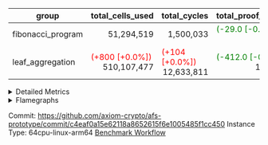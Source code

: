| group | total_cells_used | total_cycles | total_proof_time_ms |
| --- | --- | --- | --- |
| fibonacci_program | <div style='text-align: right'>51,294,519</div>  | <div style='text-align: right'>1,500,033</div>  | <span style="color: green">(-29.0 [-0.3%])</span> <div style='text-align: right'>8,370.0</div>  |
| leaf_aggregation | <span style="color: red">(+800 [+0.0%])</span> <div style='text-align: right'>510,107,477</div>  | <span style="color: red">(+104 [+0.0%])</span> <div style='text-align: right'>12,633,811</div>  | <span style="color: green">(-412.0 [-0.2%])</span> <div style='text-align: right'>170,723.0</div>  |


<details>
<summary>Detailed Metrics</summary>

| group | collect_metrics | execute_time_ms | total_cells_used | total_cycles |
| --- | --- | --- | --- | --- |
| fibonacci_program | true | <span style="color: red">(+272.0 [+0.8%])</span> <div style='text-align: right'>36,348.0</div>  | <div style='text-align: right'>51,294,519</div>  | <div style='text-align: right'>1,500,033</div>  |

| group | chip_name | collect_metrics | rows_used |
| --- | --- | --- | --- |
| fibonacci_program | ArithmeticLogicUnitRv32 | true | <div style='text-align: right'>900,015</div>  |
| fibonacci_program | AuipcRv32 | true | <div style='text-align: right'>4</div>  |
| fibonacci_program | BitwiseOperationLookup | true | <div style='text-align: right'>65,536</div>  |
| fibonacci_program | BranchEqualRv32 | true | <div style='text-align: right'>200,001</div>  |
| fibonacci_program | JalLuiRv32 | true | <div style='text-align: right'>100,002</div>  |
| fibonacci_program | JalrRv32 | true | <div style='text-align: right'>3</div>  |
| fibonacci_program | LessThanRv32 | true | <div style='text-align: right'>300,000</div>  |
| fibonacci_program | LoadStoreRv32 | true | <div style='text-align: right'>8</div>  |
| fibonacci_program | Memory AccessAdapter<8> | true | <div style='text-align: right'>11</div>  |
| fibonacci_program | Memory Boundary | true | <div style='text-align: right'>22</div>  |
| fibonacci_program | Memory Merkle | true | <div style='text-align: right'>196</div>  |
| fibonacci_program | ProgramChip | true | <div style='text-align: right'>90</div>  |
| fibonacci_program | RangeTupleChecker | true | <div style='text-align: right'>524,288</div>  |

| group | collect_metrics | dsl_ir | opcode | frequency |
| --- | --- | --- | --- | --- |
| fibonacci_program | true |  | ADD | <div style='text-align: right'>900,014</div>  |
| fibonacci_program | true |  | AUIPC | <div style='text-align: right'>4</div>  |
| fibonacci_program | true |  | BEQ | <div style='text-align: right'>100,001</div>  |
| fibonacci_program | true |  | BNE | <div style='text-align: right'>100,000</div>  |
| fibonacci_program | true |  | JAL | <div style='text-align: right'>100,001</div>  |
| fibonacci_program | true |  | JALR | <div style='text-align: right'>3</div>  |
| fibonacci_program | true |  | LOADW | <div style='text-align: right'>3</div>  |
| fibonacci_program | true |  | LUI | <div style='text-align: right'>1</div>  |
| fibonacci_program | true |  | OR | <div style='text-align: right'>1</div>  |
| fibonacci_program | true |  | SLTU | <div style='text-align: right'>300,000</div>  |
| fibonacci_program | true |  | STOREW | <div style='text-align: right'>5</div>  |

| group | air_name | collect_metrics | dsl_ir | opcode | cells_used |
| --- | --- | --- | --- | --- | --- |
| fibonacci_program | <Rv32BaseAluAdapterAir,BaseAluCoreAir<4, 8>> | true |  | ADD | <div style='text-align: right'>32,400,504</div>  |
| fibonacci_program | AccessAdapter<8> | true |  | ADD | <div style='text-align: right'>51</div>  |
| fibonacci_program | Boundary | true |  | ADD | <div style='text-align: right'>120</div>  |
| fibonacci_program | Merkle | true |  | ADD | <div style='text-align: right'>64</div>  |
| fibonacci_program | <Rv32RdWriteAdapterAir,Rv32AuipcCoreAir> | true |  | AUIPC | <div style='text-align: right'>84</div>  |
| fibonacci_program | AccessAdapter<8> | true |  | AUIPC | <div style='text-align: right'>34</div>  |
| fibonacci_program | Boundary | true |  | AUIPC | <div style='text-align: right'>80</div>  |
| fibonacci_program | Merkle | true |  | AUIPC | <div style='text-align: right'>3,456</div>  |
| fibonacci_program | <Rv32BranchAdapterAir,BranchEqualCoreAir<4>> | true |  | BEQ | <div style='text-align: right'>2,600,026</div>  |
| fibonacci_program | <Rv32BranchAdapterAir,BranchEqualCoreAir<4>> | true |  | BNE | <div style='text-align: right'>2,600,000</div>  |
| fibonacci_program | <Rv32CondRdWriteAdapterAir,Rv32JalLuiCoreAir> | true |  | JAL | <div style='text-align: right'>1,800,018</div>  |
| fibonacci_program | <Rv32JalrAdapterAir,Rv32JalrCoreAir> | true |  | JALR | <div style='text-align: right'>84</div>  |
| fibonacci_program | <Rv32LoadStoreAdapterAir,LoadStoreCoreAir<4>> | true |  | LOADW | <div style='text-align: right'>120</div>  |
| fibonacci_program | AccessAdapter<8> | true |  | LOADW | <div style='text-align: right'>17</div>  |
| fibonacci_program | Boundary | true |  | LOADW | <div style='text-align: right'>40</div>  |
| fibonacci_program | Merkle | true |  | LOADW | <div style='text-align: right'>1,664</div>  |
| fibonacci_program | <Rv32CondRdWriteAdapterAir,Rv32JalLuiCoreAir> | true |  | LUI | <div style='text-align: right'>18</div>  |
| fibonacci_program | AccessAdapter<8> | true |  | LUI | <div style='text-align: right'>17</div>  |
| fibonacci_program | Boundary | true |  | LUI | <div style='text-align: right'>40</div>  |
| fibonacci_program | Merkle | true |  | LUI | <div style='text-align: right'>128</div>  |
| fibonacci_program | <Rv32BaseAluAdapterAir,BaseAluCoreAir<4, 8>> | true |  | OR | <div style='text-align: right'>36</div>  |
| fibonacci_program | AccessAdapter<8> | true |  | OR | <div style='text-align: right'>17</div>  |
| fibonacci_program | Boundary | true |  | OR | <div style='text-align: right'>40</div>  |
| fibonacci_program | Merkle | true |  | OR | <div style='text-align: right'>64</div>  |
| fibonacci_program | <Rv32BaseAluAdapterAir,LessThanCoreAir<4, 8>> | true |  | SLTU | <div style='text-align: right'>11,100,000</div>  |
| fibonacci_program | AccessAdapter<8> | true |  | SLTU | <div style='text-align: right'>17</div>  |
| fibonacci_program | Boundary | true |  | SLTU | <div style='text-align: right'>40</div>  |
| fibonacci_program | Merkle | true |  | SLTU | <div style='text-align: right'>192</div>  |
| fibonacci_program | <Rv32LoadStoreAdapterAir,LoadStoreCoreAir<4>> | true |  | STOREW | <div style='text-align: right'>200</div>  |
| fibonacci_program | AccessAdapter<8> | true |  | STOREW | <div style='text-align: right'>34</div>  |
| fibonacci_program | Boundary | true |  | STOREW | <div style='text-align: right'>80</div>  |
| fibonacci_program | Merkle | true |  | STOREW | <div style='text-align: right'>640</div>  |

| group | air_name | constraints | interactions | quotient_deg |
| --- | --- | --- | --- | --- |
| fibonacci_program | ProgramAir | <div style='text-align: right'>4</div>  | <div style='text-align: right'>1</div>  | <div style='text-align: right'>1</div>  |
| fibonacci_program | VmConnectorAir | <div style='text-align: right'>9</div>  | <div style='text-align: right'>3</div>  | <div style='text-align: right'>2</div>  |
| fibonacci_program | PersistentBoundaryAir<8> | <div style='text-align: right'>6</div>  | <div style='text-align: right'>3</div>  | <div style='text-align: right'>2</div>  |
| fibonacci_program | MemoryMerkleAir<8> | <div style='text-align: right'>40</div>  | <div style='text-align: right'>4</div>  | <div style='text-align: right'>2</div>  |
| fibonacci_program | AccessAdapterAir<2> | <div style='text-align: right'>14</div>  | <div style='text-align: right'>5</div>  | <div style='text-align: right'>2</div>  |
| fibonacci_program | AccessAdapterAir<4> | <div style='text-align: right'>14</div>  | <div style='text-align: right'>5</div>  | <div style='text-align: right'>2</div>  |
| fibonacci_program | AccessAdapterAir<8> | <div style='text-align: right'>14</div>  | <div style='text-align: right'>5</div>  | <div style='text-align: right'>2</div>  |
| fibonacci_program | AccessAdapterAir<16> | <div style='text-align: right'>14</div>  | <div style='text-align: right'>5</div>  | <div style='text-align: right'>2</div>  |
| fibonacci_program | AccessAdapterAir<32> | <div style='text-align: right'>14</div>  | <div style='text-align: right'>5</div>  | <div style='text-align: right'>2</div>  |
| fibonacci_program | AccessAdapterAir<64> | <div style='text-align: right'>14</div>  | <div style='text-align: right'>5</div>  | <div style='text-align: right'>2</div>  |
| fibonacci_program | PhantomAir | <div style='text-align: right'>5</div>  | <div style='text-align: right'>3</div>  | <div style='text-align: right'>2</div>  |
| fibonacci_program | VmAirWrapper<Rv32BaseAluAdapterAir, BaseAluCoreAir<4, 8> | <div style='text-align: right'>43</div>  | <div style='text-align: right'>19</div>  | <div style='text-align: right'>2</div>  |
| fibonacci_program | VmAirWrapper<Rv32BaseAluAdapterAir, LessThanCoreAir<4, 8> | <div style='text-align: right'>39</div>  | <div style='text-align: right'>17</div>  | <div style='text-align: right'>2</div>  |
| fibonacci_program | VmAirWrapper<Rv32MultAdapterAir, MultiplicationCoreAir<4, 8> | <div style='text-align: right'>26</div>  | <div style='text-align: right'>19</div>  | <div style='text-align: right'>2</div>  |
| fibonacci_program | VmAirWrapper<Rv32MultAdapterAir, MulHCoreAir<4, 8> | <div style='text-align: right'>38</div>  | <div style='text-align: right'>24</div>  | <div style='text-align: right'>2</div>  |
| fibonacci_program | VmAirWrapper<Rv32MultAdapterAir, DivRemCoreAir<4, 8> | <div style='text-align: right'>88</div>  | <div style='text-align: right'>25</div>  | <div style='text-align: right'>2</div>  |
| fibonacci_program | VmAirWrapper<Rv32BaseAluAdapterAir, ShiftCoreAir<4, 8> | <span style="color: green">(-16 [-15.1%])</span> <div style='text-align: right'>90</div>  | <div style='text-align: right'>23</div>  | <div style='text-align: right'>2</div>  |
| fibonacci_program | VmAirWrapper<Rv32LoadStoreAdapterAir, LoadStoreCoreAir<4> | <div style='text-align: right'>38</div>  | <div style='text-align: right'>17</div>  | <div style='text-align: right'>2</div>  |
| fibonacci_program | VmAirWrapper<Rv32LoadStoreAdapterAir, LoadSignExtendCoreAir<4, 8> | <div style='text-align: right'>33</div>  | <div style='text-align: right'>18</div>  | <div style='text-align: right'>2</div>  |
| fibonacci_program | VmAirWrapper<Rv32HintStoreAdapterAir, Rv32HintStoreCoreAir> | <div style='text-align: right'>17</div>  | <div style='text-align: right'>15</div>  | <div style='text-align: right'>2</div>  |
| fibonacci_program | VmAirWrapper<Rv32BranchAdapterAir, BranchEqualCoreAir<4> | <div style='text-align: right'>25</div>  | <div style='text-align: right'>11</div>  | <div style='text-align: right'>2</div>  |
| fibonacci_program | VmAirWrapper<Rv32BranchAdapterAir, BranchLessThanCoreAir<4, 8> | <div style='text-align: right'>41</div>  | <div style='text-align: right'>13</div>  | <div style='text-align: right'>2</div>  |
| fibonacci_program | VmAirWrapper<Rv32CondRdWriteAdapterAir, Rv32JalLuiCoreAir> | <div style='text-align: right'>22</div>  | <div style='text-align: right'>10</div>  | <div style='text-align: right'>2</div>  |
| fibonacci_program | VmAirWrapper<Rv32JalrAdapterAir, Rv32JalrCoreAir> | <div style='text-align: right'>20</div>  | <div style='text-align: right'>16</div>  | <div style='text-align: right'>2</div>  |
| fibonacci_program | VmAirWrapper<Rv32RdWriteAdapterAir, Rv32AuipcCoreAir> | <div style='text-align: right'>15</div>  | <div style='text-align: right'>11</div>  | <div style='text-align: right'>2</div>  |
| fibonacci_program | Poseidon2VmAir<BabyBear> | <div style='text-align: right'>525</div>  | <div style='text-align: right'>32</div>  | <div style='text-align: right'>2</div>  |
| fibonacci_program | BitwiseOperationLookupAir<8> | <div style='text-align: right'>4</div>  | <div style='text-align: right'>2</div>  | <div style='text-align: right'>2</div>  |
| fibonacci_program | RangeTupleCheckerAir<2> | <div style='text-align: right'>4</div>  | <div style='text-align: right'>1</div>  | <div style='text-align: right'>1</div>  |
| fibonacci_program | VariableRangeCheckerAir | <div style='text-align: right'>4</div>  | <div style='text-align: right'>1</div>  | <div style='text-align: right'>1</div>  |

| group | commit_exe_time_ms | execute_and_trace_gen_time_ms | execute_time_ms | keygen_time_ms | num_segments | total_cells_used | total_cycles | total_proof_time_ms |
| --- | --- | --- | --- | --- | --- | --- | --- | --- |
| fibonacci_program | <div style='text-align: right'>0.0</div>  | <span style="color: green">(-18.0 [-0.8%])</span> <div style='text-align: right'>2,152.0</div>  | <span style="color: green">(-23.0 [-1.2%])</span> <div style='text-align: right'>1,887.0</div>  | <span style="color: red">(+4.0 [+3.1%])</span> <div style='text-align: right'>133.0</div>  | <div style='text-align: right'>1</div>  | <div style='text-align: right'>51,294,519</div>  | <div style='text-align: right'>1,500,033</div>  | <span style="color: green">(-29.0 [-0.3%])</span> <div style='text-align: right'>8,370.0</div>  |
| leaf_aggregation |  |  |  |  |  | <span style="color: red">(+800 [+0.0%])</span> <div style='text-align: right'>510,107,477</div>  | <span style="color: red">(+104 [+0.0%])</span> <div style='text-align: right'>12,633,811</div>  | <span style="color: green">(-412.0 [-0.2%])</span> <div style='text-align: right'>170,723.0</div>  |

| group | air_name | segment | cells | constraints | interactions | main_cols | perm_cols | prep_cols | quotient_deg | rows |
| --- | --- | --- | --- | --- | --- | --- | --- | --- | --- | --- |
| fibonacci_program | ProgramAir | 0 | <div style='text-align: right'>2,304</div>  |  |  | <div style='text-align: right'>10</div>  | <div style='text-align: right'>8</div>  |  |  | <div style='text-align: right'>128</div>  |
| fibonacci_program | VmConnectorAir | 0 | <div style='text-align: right'>32</div>  |  |  | <div style='text-align: right'>4</div>  | <div style='text-align: right'>12</div>  | <div style='text-align: right'>1</div>  |  | <div style='text-align: right'>2</div>  |
| fibonacci_program | PersistentBoundaryAir<8> | 0 | <div style='text-align: right'>1,024</div>  |  |  | <div style='text-align: right'>20</div>  | <div style='text-align: right'>12</div>  |  |  | <div style='text-align: right'>32</div>  |
| fibonacci_program | MemoryMerkleAir<8> | 0 | <div style='text-align: right'>13,312</div>  |  |  | <div style='text-align: right'>32</div>  | <div style='text-align: right'>20</div>  |  |  | <div style='text-align: right'>256</div>  |
| fibonacci_program | AccessAdapterAir<8> | 0 | <div style='text-align: right'>1,312</div>  |  |  | <div style='text-align: right'>17</div>  | <div style='text-align: right'>24</div>  |  |  | <div style='text-align: right'>32</div>  |
| fibonacci_program | PhantomAir | 0 | <div style='text-align: right'>18</div>  |  |  | <div style='text-align: right'>6</div>  | <div style='text-align: right'>12</div>  |  |  | <div style='text-align: right'>1</div>  |
| fibonacci_program | VmAirWrapper<Rv32BaseAluAdapterAir, BaseAluCoreAir<4, 8> | 0 | <div style='text-align: right'>121,634,816</div>  |  |  | <div style='text-align: right'>36</div>  | <div style='text-align: right'>80</div>  |  |  | <div style='text-align: right'>1,048,576</div>  |
| fibonacci_program | VmAirWrapper<Rv32BaseAluAdapterAir, LessThanCoreAir<4, 8> | 0 | <div style='text-align: right'>40,370,176</div>  |  |  | <div style='text-align: right'>37</div>  | <div style='text-align: right'>40</div>  |  |  | <div style='text-align: right'>524,288</div>  |
| fibonacci_program | VmAirWrapper<Rv32LoadStoreAdapterAir, LoadStoreCoreAir<4> | 0 | <div style='text-align: right'>896</div>  |  |  | <div style='text-align: right'>40</div>  | <div style='text-align: right'>72</div>  |  |  | <div style='text-align: right'>8</div>  |
| fibonacci_program | VmAirWrapper<Rv32BranchAdapterAir, BranchEqualCoreAir<4> | 0 | <div style='text-align: right'>19,398,656</div>  |  |  | <div style='text-align: right'>26</div>  | <div style='text-align: right'>48</div>  |  |  | <div style='text-align: right'>262,144</div>  |
| fibonacci_program | VmAirWrapper<Rv32CondRdWriteAdapterAir, Rv32JalLuiCoreAir> | 0 | <div style='text-align: right'>8,126,464</div>  |  |  | <div style='text-align: right'>18</div>  | <div style='text-align: right'>44</div>  |  |  | <div style='text-align: right'>131,072</div>  |
| fibonacci_program | VmAirWrapper<Rv32JalrAdapterAir, Rv32JalrCoreAir> | 0 | <div style='text-align: right'>256</div>  |  |  | <div style='text-align: right'>28</div>  | <div style='text-align: right'>36</div>  |  |  | <div style='text-align: right'>4</div>  |
| fibonacci_program | VmAirWrapper<Rv32RdWriteAdapterAir, Rv32AuipcCoreAir> | 0 | <div style='text-align: right'>196</div>  |  |  | <div style='text-align: right'>21</div>  | <div style='text-align: right'>28</div>  |  |  | <div style='text-align: right'>4</div>  |
| fibonacci_program | Poseidon2VmAir<BabyBear> | 0 | <div style='text-align: right'>160,512</div>  |  |  | <div style='text-align: right'>559</div>  | <div style='text-align: right'>68</div>  |  |  | <div style='text-align: right'>256</div>  |
| fibonacci_program | BitwiseOperationLookupAir<8> | 0 | <div style='text-align: right'>655,360</div>  |  |  | <div style='text-align: right'>2</div>  | <div style='text-align: right'>8</div>  | <div style='text-align: right'>3</div>  |  | <div style='text-align: right'>65,536</div>  |
| fibonacci_program | RangeTupleCheckerAir<2> | 0 | <div style='text-align: right'>4,718,592</div>  |  |  | <div style='text-align: right'>1</div>  | <div style='text-align: right'>8</div>  | <div style='text-align: right'>2</div>  |  | <div style='text-align: right'>524,288</div>  |
| fibonacci_program | VariableRangeCheckerAir | 0 | <div style='text-align: right'>1,179,648</div>  |  |  | <div style='text-align: right'>1</div>  | <div style='text-align: right'>8</div>  | <div style='text-align: right'>2</div>  |  | <div style='text-align: right'>131,072</div>  |
| leaf_aggregation | ProgramAir | 0 | <div style='text-align: right'>2,359,296</div>  | <div style='text-align: right'>4</div>  | <div style='text-align: right'>1</div>  | <div style='text-align: right'>10</div>  | <div style='text-align: right'>8</div>  |  | <div style='text-align: right'>1</div>  | <div style='text-align: right'>131,072</div>  |
| leaf_aggregation | VmConnectorAir | 0 | <div style='text-align: right'>24</div>  | <div style='text-align: right'>8</div>  | <div style='text-align: right'>3</div>  | <div style='text-align: right'>4</div>  | <div style='text-align: right'>8</div>  | <div style='text-align: right'>1</div>  | <div style='text-align: right'>4</div>  | <div style='text-align: right'>2</div>  |
| leaf_aggregation | VolatileBoundaryAir | 0 | <div style='text-align: right'>19,922,944</div>  | <div style='text-align: right'>16</div>  | <div style='text-align: right'>4</div>  | <div style='text-align: right'>11</div>  | <div style='text-align: right'>8</div>  |  | <div style='text-align: right'>4</div>  | <div style='text-align: right'>1,048,576</div>  |
| leaf_aggregation | AccessAdapterAir<2> | 0 | <div style='text-align: right'>96,468,992</div>  | <div style='text-align: right'>11</div>  | <div style='text-align: right'>5</div>  | <div style='text-align: right'>11</div>  | <div style='text-align: right'>12</div>  |  | <div style='text-align: right'>4</div>  | <div style='text-align: right'>4,194,304</div>  |
| leaf_aggregation | AccessAdapterAir<4> | 0 | <div style='text-align: right'>52,428,800</div>  | <div style='text-align: right'>11</div>  | <div style='text-align: right'>5</div>  | <div style='text-align: right'>13</div>  | <div style='text-align: right'>12</div>  |  | <div style='text-align: right'>4</div>  | <div style='text-align: right'>2,097,152</div>  |
| leaf_aggregation | AccessAdapterAir<8> | 0 | <div style='text-align: right'>3,801,088</div>  | <div style='text-align: right'>11</div>  | <div style='text-align: right'>5</div>  | <div style='text-align: right'>17</div>  | <div style='text-align: right'>12</div>  |  | <div style='text-align: right'>4</div>  | <div style='text-align: right'>131,072</div>  |
| leaf_aggregation | AccessAdapterAir<16> | 0 |  | <div style='text-align: right'>11</div>  | <div style='text-align: right'>5</div>  |  |  |  | <div style='text-align: right'>4</div>  |  |
| leaf_aggregation | AccessAdapterAir<32> | 0 |  | <div style='text-align: right'>11</div>  | <div style='text-align: right'>5</div>  |  |  |  | <div style='text-align: right'>4</div>  |  |
| leaf_aggregation | AccessAdapterAir<64> | 0 |  | <div style='text-align: right'>11</div>  | <div style='text-align: right'>5</div>  |  |  |  | <div style='text-align: right'>4</div>  |  |
| leaf_aggregation | PhantomAir | 0 | <div style='text-align: right'>7,340,032</div>  | <div style='text-align: right'>4</div>  | <div style='text-align: right'>3</div>  | <div style='text-align: right'>6</div>  | <div style='text-align: right'>8</div>  |  | <div style='text-align: right'>4</div>  | <div style='text-align: right'>524,288</div>  |
| leaf_aggregation | VmAirWrapper<NativeLoadStoreAdapterAir<1>, KernelLoadStoreCoreAir<1> | 0 | <div style='text-align: right'>511,705,088</div>  | <div style='text-align: right'>30</div>  | <div style='text-align: right'>19</div>  | <div style='text-align: right'>41</div>  | <div style='text-align: right'>20</div>  |  | <div style='text-align: right'>8</div>  | <div style='text-align: right'>8,388,608</div>  |
| leaf_aggregation | VmAirWrapper<BranchNativeAdapterAir, BranchEqualCoreAir<1> | 0 | <div style='text-align: right'>90,177,536</div>  | <div style='text-align: right'>21</div>  | <div style='text-align: right'>11</div>  | <div style='text-align: right'>23</div>  | <div style='text-align: right'>20</div>  |  | <div style='text-align: right'>4</div>  | <div style='text-align: right'>2,097,152</div>  |
| leaf_aggregation | VmAirWrapper<JalNativeAdapterAir, JalCoreAir> | 0 | <div style='text-align: right'>5,767,168</div>  | <div style='text-align: right'>6</div>  | <div style='text-align: right'>7</div>  | <div style='text-align: right'>10</div>  | <div style='text-align: right'>12</div>  |  | <div style='text-align: right'>8</div>  | <div style='text-align: right'>262,144</div>  |
| leaf_aggregation | VmAirWrapper<NativeAdapterAir<2, 1>, FieldArithmeticCoreAir> | 0 | <div style='text-align: right'>192,937,984</div>  | <div style='text-align: right'>22</div>  | <div style='text-align: right'>15</div>  | <div style='text-align: right'>30</div>  | <div style='text-align: right'>16</div>  |  | <div style='text-align: right'>8</div>  | <div style='text-align: right'>4,194,304</div>  |
| leaf_aggregation | VmAirWrapper<NativeVectorizedAdapterAir<4>, FieldExtensionCoreAir> | 0 | <div style='text-align: right'>117,440,512</div>  | <div style='text-align: right'>22</div>  | <div style='text-align: right'>15</div>  | <div style='text-align: right'>40</div>  | <div style='text-align: right'>16</div>  |  | <div style='text-align: right'>8</div>  | <div style='text-align: right'>2,097,152</div>  |
| leaf_aggregation | Poseidon2VmAir<BabyBear> | 0 | <div style='text-align: right'>29,229,056</div>  | <div style='text-align: right'>374</div>  | <div style='text-align: right'>32</div>  | <div style='text-align: right'>418</div>  | <div style='text-align: right'>28</div>  |  | <div style='text-align: right'>8</div>  | <div style='text-align: right'>65,536</div>  |
| leaf_aggregation | VariableRangeCheckerAir | 0 | <div style='text-align: right'>1,179,648</div>  | <div style='text-align: right'>4</div>  | <div style='text-align: right'>1</div>  | <div style='text-align: right'>1</div>  | <div style='text-align: right'>8</div>  | <div style='text-align: right'>2</div>  | <div style='text-align: right'>1</div>  | <div style='text-align: right'>131,072</div>  |

| group | segment | commit_exe_time_ms | execute_and_trace_gen_time_ms | execute_time_ms | keygen_time_ms | num_segments | stark_prove_excluding_trace_time_ms | total_cells | verify_program_compile_ms |
| --- | --- | --- | --- | --- | --- | --- | --- | --- | --- |
| fibonacci_program | 0 |  |  |  |  |  | <span style="color: green">(-11.0 [-0.2%])</span> <div style='text-align: right'>6,218.0</div>  | <div style='text-align: right'>196,263,574</div>  |  |
| leaf_aggregation | 0 | <span style="color: green">(-15.0 [-13.5%])</span> <div style='text-align: right'>96.0</div>  | <span style="color: red">(+58.0 [+0.3%])</span> <div style='text-align: right'>17,278.0</div>  | <span style="color: red">(+50.0 [+0.3%])</span> <div style='text-align: right'>14,843.0</div>  | <span style="color: red">(+1.0 [+1.7%])</span> <div style='text-align: right'>61.0</div>  | <div style='text-align: right'>1</div>  | <span style="color: green">(-470.0 [-0.3%])</span> <div style='text-align: right'>153,445.0</div>  | <div style='text-align: right'>1,130,758,168</div>  | <span style="color: green">(-2.0 [-0.7%])</span> <div style='text-align: right'>276.0</div>  |

| group | collect_metrics | segment | execute_time_ms | total_cells_used | total_cycles |
| --- | --- | --- | --- | --- | --- |
| leaf_aggregation | true | 0 | <span style="color: red">(+1,935.0 [+1.0%])</span> <div style='text-align: right'>189,706.0</div>  | <span style="color: red">(+800 [+0.0%])</span> <div style='text-align: right'>510,107,477</div>  | <span style="color: red">(+104 [+0.0%])</span> <div style='text-align: right'>12,633,811</div>  |

| group | chip_name | collect_metrics | segment | rows_used |
| --- | --- | --- | --- | --- |
| leaf_aggregation | BranchEqual | true | 0 | <div style='text-align: right'>1,673,408</div>  |
| leaf_aggregation | FieldArithmetic | true | 0 | <span style="color: green">(-16 [-0.0%])</span> <div style='text-align: right'>3,587,037</div>  |
| leaf_aggregation | FieldExtension | true | 0 | <div style='text-align: right'>1,197,874</div>  |
| leaf_aggregation | Jal | true | 0 | <span style="color: red">(+120 [+0.1%])</span> <div style='text-align: right'>163,742</div>  |
| leaf_aggregation | LoadStore | true | 0 | <div style='text-align: right'>5,519,819</div>  |
| leaf_aggregation | Memory AccessAdapter<2> | true | 0 | <span style="color: green">(-8 [-0.0%])</span> <div style='text-align: right'>2,835,513</div>  |
| leaf_aggregation | Memory AccessAdapter<4> | true | 0 | <span style="color: green">(-4 [-0.0%])</span> <div style='text-align: right'>1,418,258</div>  |
| leaf_aggregation | Memory AccessAdapter<8> | true | 0 | <div style='text-align: right'>81,349</div>  |
| leaf_aggregation | Memory Boundary | true | 0 | <div style='text-align: right'>857,833</div>  |
| leaf_aggregation | Phantom | true | 0 | <div style='text-align: right'>432,493</div>  |
| leaf_aggregation | Poseidon2 | true | 0 | <div style='text-align: right'>59,438</div>  |
| leaf_aggregation | ProgramChip | true | 0 | <span style="color: red">(+220 [+0.2%])</span> <div style='text-align: right'>124,809</div>  |

| group | collect_metrics | dsl_ir | opcode | segment | frequency |
| --- | --- | --- | --- | --- | --- |
| leaf_aggregation | true |  | JAL | 0 | <div style='text-align: right'>1</div>  |
| leaf_aggregation | true |  | STOREW | 0 | <div style='text-align: right'>2</div>  |
| leaf_aggregation | true | AddE | FE4ADD | 0 | <div style='text-align: right'>300,230</div>  |
| leaf_aggregation | true | AddEFFI | LOADW | 0 | <div style='text-align: right'>228</div>  |
| leaf_aggregation | true | AddEFFI | STOREW | 0 | <div style='text-align: right'>684</div>  |
| leaf_aggregation | true | AddEFI | ADD | 0 | <div style='text-align: right'>236</div>  |
| leaf_aggregation | true | AddEI | ADD | 0 | <div style='text-align: right'>41,824</div>  |
| leaf_aggregation | true | AddFI | ADD | 0 | <span style="color: green">(-16 [-0.0%])</span> <div style='text-align: right'>84,702</div>  |
| leaf_aggregation | true | AddV | ADD | 0 | <div style='text-align: right'>31,249</div>  |
| leaf_aggregation | true | AddVI | ADD | 0 | <div style='text-align: right'>720,923</div>  |
| leaf_aggregation | true | Alloc | ADD | 0 | <div style='text-align: right'>126,161</div>  |
| leaf_aggregation | true | Alloc | LOADW | 0 | <div style='text-align: right'>126,161</div>  |
| leaf_aggregation | true | Alloc | MUL | 0 | <div style='text-align: right'>77,183</div>  |
| leaf_aggregation | true | AssertEqE | BNE | 0 | <div style='text-align: right'>468</div>  |
| leaf_aggregation | true | AssertEqEI | BNE | 0 | <div style='text-align: right'>4</div>  |
| leaf_aggregation | true | AssertEqF | BNE | 0 | <div style='text-align: right'>22,501</div>  |
| leaf_aggregation | true | AssertEqV | BNE | 0 | <div style='text-align: right'>5,331</div>  |
| leaf_aggregation | true | AssertEqVI | BNE | 0 | <div style='text-align: right'>204</div>  |
| leaf_aggregation | true | CT-VerifierProgram | PHANTOM | 0 | <div style='text-align: right'>2</div>  |
| leaf_aggregation | true | CT-compute-reduced-opening | PHANTOM | 0 | <div style='text-align: right'>1,600</div>  |
| leaf_aggregation | true | CT-exp-reverse-bits-len | PHANTOM | 0 | <div style='text-align: right'>14,000</div>  |
| leaf_aggregation | true | CT-poseidon2-hash | PHANTOM | 0 | <div style='text-align: right'>8,200</div>  |
| leaf_aggregation | true | CT-poseidon2-hash-ext | PHANTOM | 0 | <div style='text-align: right'>4,000</div>  |
| leaf_aggregation | true | CT-poseidon2-hash-setup | PHANTOM | 0 | <div style='text-align: right'>303,600</div>  |
| leaf_aggregation | true | CT-sp1-fri-fold | PHANTOM | 0 | <div style='text-align: right'>21,800</div>  |
| leaf_aggregation | true | CT-stage-c-build-rounds | PHANTOM | 0 | <div style='text-align: right'>2</div>  |
| leaf_aggregation | true | CT-stage-d-1-verify-shape-and-sample-challenges | PHANTOM | 0 | <div style='text-align: right'>2</div>  |
| leaf_aggregation | true | CT-stage-d-2-fri-fold | PHANTOM | 0 | <div style='text-align: right'>2</div>  |
| leaf_aggregation | true | CT-stage-d-3-verify-challenges | PHANTOM | 0 | <div style='text-align: right'>2</div>  |
| leaf_aggregation | true | CT-stage-d-verify-pcs | PHANTOM | 0 | <div style='text-align: right'>2</div>  |
| leaf_aggregation | true | CT-stage-e-verify-constraints | PHANTOM | 0 | <div style='text-align: right'>2</div>  |
| leaf_aggregation | true | CT-verify-batch | PHANTOM | 0 | <div style='text-align: right'>1,600</div>  |
| leaf_aggregation | true | CT-verify-batch-ext | PHANTOM | 0 | <div style='text-align: right'>4,000</div>  |
| leaf_aggregation | true | CT-verify-batch-reduce-fast | PHANTOM | 0 | <div style='text-align: right'>12,200</div>  |
| leaf_aggregation | true | CT-verify-batch-reduce-fast-setup | PHANTOM | 0 | <div style='text-align: right'>12,200</div>  |
| leaf_aggregation | true | CT-verify-query | PHANTOM | 0 | <div style='text-align: right'>200</div>  |
| leaf_aggregation | true | DivE | BBE4DIV | 0 | <div style='text-align: right'>293,234</div>  |
| leaf_aggregation | true | DivEIN | BBE4DIV | 0 | <div style='text-align: right'>45</div>  |
| leaf_aggregation | true | DivEIN | STOREW | 0 | <div style='text-align: right'>180</div>  |
| leaf_aggregation | true | DivFIN | DIV | 0 | <div style='text-align: right'>107</div>  |
| leaf_aggregation | true | For | ADD | 0 | <div style='text-align: right'>1,155,553</div>  |
| leaf_aggregation | true | For | BNE | 0 | <div style='text-align: right'>1,261,578</div>  |
| leaf_aggregation | true | For | JAL | 0 | <div style='text-align: right'>106,025</div>  |
| leaf_aggregation | true | For | LOADW | 0 | <div style='text-align: right'>6,200</div>  |
| leaf_aggregation | true | For | STOREW | 0 | <div style='text-align: right'>99,825</div>  |
| leaf_aggregation | true | HintBitsF | PHANTOM | 0 | <div style='text-align: right'>101</div>  |
| leaf_aggregation | true | HintInputVec | PHANTOM | 0 | <div style='text-align: right'>48,978</div>  |
| leaf_aggregation | true | IfEq | BNE | 0 | <div style='text-align: right'>50,577</div>  |
| leaf_aggregation | true | IfEqI | BNE | 0 | <div style='text-align: right'>292,558</div>  |
| leaf_aggregation | true | IfEqI | JAL | 0 | <span style="color: red">(+120 [+0.2%])</span> <div style='text-align: right'>57,692</div>  |
| leaf_aggregation | true | IfNe | BEQ | 0 | <div style='text-align: right'>34,001</div>  |
| leaf_aggregation | true | IfNe | JAL | 0 | <div style='text-align: right'>24</div>  |
| leaf_aggregation | true | IfNeI | BEQ | 0 | <div style='text-align: right'>6,186</div>  |
| leaf_aggregation | true | ImmE | STOREW | 0 | <div style='text-align: right'>4,176</div>  |
| leaf_aggregation | true | ImmF | STOREW | 0 | <div style='text-align: right'>95,900</div>  |
| leaf_aggregation | true | ImmV | STOREW | 0 | <div style='text-align: right'>71,330</div>  |
| leaf_aggregation | true | LoadE | LOADW | 0 | <div style='text-align: right'>35,796</div>  |
| leaf_aggregation | true | LoadE | LOADW2 | 0 | <div style='text-align: right'>1,304,468</div>  |
| leaf_aggregation | true | LoadF | LOADW | 0 | <div style='text-align: right'>63,045</div>  |
| leaf_aggregation | true | LoadF | LOADW2 | 0 | <div style='text-align: right'>480,576</div>  |
| leaf_aggregation | true | LoadV | LOADW | 0 | <div style='text-align: right'>58,625</div>  |
| leaf_aggregation | true | LoadV | LOADW2 | 0 | <div style='text-align: right'>401,956</div>  |
| leaf_aggregation | true | MulE | BBE4MUL | 0 | <div style='text-align: right'>596,169</div>  |
| leaf_aggregation | true | MulEF | MUL | 0 | <div style='text-align: right'>8,360</div>  |
| leaf_aggregation | true | MulEFI | MUL | 0 | <div style='text-align: right'>388</div>  |
| leaf_aggregation | true | MulEI | BBE4MUL | 0 | <div style='text-align: right'>1,325</div>  |
| leaf_aggregation | true | MulEI | STOREW | 0 | <div style='text-align: right'>5,300</div>  |
| leaf_aggregation | true | MulF | MUL | 0 | <div style='text-align: right'>158,152</div>  |
| leaf_aggregation | true | MulFI | MUL | 0 | <div style='text-align: right'>17</div>  |
| leaf_aggregation | true | MulV | MUL | 0 | <div style='text-align: right'>3,131</div>  |
| leaf_aggregation | true | MulVI | MUL | 0 | <div style='text-align: right'>42,927</div>  |
| leaf_aggregation | true | NegE | MUL | 0 | <div style='text-align: right'>164</div>  |
| leaf_aggregation | true | Poseidon2CompressBabyBear | COMP_POS2 | 0 | <div style='text-align: right'>37,100</div>  |
| leaf_aggregation | true | Poseidon2PermuteBabyBear | PERM_POS2 | 0 | <div style='text-align: right'>22,338</div>  |
| leaf_aggregation | true | StoreE | STOREW | 0 | <div style='text-align: right'>57,816</div>  |
| leaf_aggregation | true | StoreE | STOREW2 | 0 | <div style='text-align: right'>72,080</div>  |
| leaf_aggregation | true | StoreF | STOREW | 0 | <div style='text-align: right'>81,726</div>  |
| leaf_aggregation | true | StoreF | STOREW2 | 0 | <div style='text-align: right'>168,734</div>  |
| leaf_aggregation | true | StoreHintWord | ADD | 0 | <div style='text-align: right'>448,158</div>  |
| leaf_aggregation | true | StoreHintWord | SHINTW | 0 | <div style='text-align: right'>500,267</div>  |
| leaf_aggregation | true | StoreV | STOREW | 0 | <div style='text-align: right'>6,569</div>  |
| leaf_aggregation | true | StoreV | STOREW2 | 0 | <div style='text-align: right'>130,813</div>  |
| leaf_aggregation | true | SubE | FE4SUB | 0 | <div style='text-align: right'>6,871</div>  |
| leaf_aggregation | true | SubEF | LOADW | 0 | <div style='text-align: right'>1,747,362</div>  |
| leaf_aggregation | true | SubEF | SUB | 0 | <div style='text-align: right'>582,454</div>  |
| leaf_aggregation | true | SubEFI | ADD | 0 | <div style='text-align: right'>224</div>  |
| leaf_aggregation | true | SubEI | ADD | 0 | <div style='text-align: right'>360</div>  |
| leaf_aggregation | true | SubV | SUB | 0 | <div style='text-align: right'>97,217</div>  |
| leaf_aggregation | true | SubVI | SUB | 0 | <div style='text-align: right'>5,547</div>  |
| leaf_aggregation | true | SubVIN | SUB | 0 | <div style='text-align: right'>2,000</div>  |

| group | air_name | collect_metrics | dsl_ir | opcode | segment | cells_used |
| --- | --- | --- | --- | --- | --- | --- |
| leaf_aggregation | <JalNativeAdapterAir,JalCoreAir> | true |  | JAL | 0 | <div style='text-align: right'>10</div>  |
| leaf_aggregation | Boundary | true |  | JAL | 0 | <div style='text-align: right'>11</div>  |
| leaf_aggregation | <NativeLoadStoreAdapterAir<1>,KernelLoadStoreCoreAir<1>> | true |  | STOREW | 0 | <div style='text-align: right'>82</div>  |
| leaf_aggregation | Boundary | true |  | STOREW | 0 | <div style='text-align: right'>22</div>  |
| leaf_aggregation | <NativeVectorizedAdapterAir<4>,FieldExtensionCoreAir> | true | AddE | FE4ADD | 0 | <div style='text-align: right'>12,009,200</div>  |
| leaf_aggregation | AccessAdapter<2> | true | AddE | FE4ADD | 0 | <div style='text-align: right'>359,612</div>  |
| leaf_aggregation | AccessAdapter<4> | true | AddE | FE4ADD | 0 | <div style='text-align: right'>212,498</div>  |
| leaf_aggregation | Boundary | true | AddE | FE4ADD | 0 | <div style='text-align: right'>119,724</div>  |
| leaf_aggregation | <NativeLoadStoreAdapterAir<1>,KernelLoadStoreCoreAir<1>> | true | AddEFFI | LOADW | 0 | <div style='text-align: right'>9,348</div>  |
| leaf_aggregation | AccessAdapter<2> | true | AddEFFI | LOADW | 0 | <div style='text-align: right'>1,056</div>  |
| leaf_aggregation | AccessAdapter<4> | true | AddEFFI | LOADW | 0 | <div style='text-align: right'>1,248</div>  |
| leaf_aggregation | Boundary | true | AddEFFI | LOADW | 0 | <div style='text-align: right'>286</div>  |
| leaf_aggregation | <NativeLoadStoreAdapterAir<1>,KernelLoadStoreCoreAir<1>> | true | AddEFFI | STOREW | 0 | <div style='text-align: right'>28,044</div>  |
| leaf_aggregation | AccessAdapter<2> | true | AddEFFI | STOREW | 0 | <div style='text-align: right'>1,056</div>  |
| leaf_aggregation | Boundary | true | AddEFFI | STOREW | 0 | <div style='text-align: right'>858</div>  |
| leaf_aggregation | <NativeAdapterAir<2, 1>,FieldArithmeticCoreAir> | true | AddEFI | ADD | 0 | <div style='text-align: right'>7,080</div>  |
| leaf_aggregation | AccessAdapter<2> | true | AddEFI | ADD | 0 | <div style='text-align: right'>990</div>  |
| leaf_aggregation | AccessAdapter<4> | true | AddEFI | ADD | 0 | <div style='text-align: right'>585</div>  |
| leaf_aggregation | Boundary | true | AddEFI | ADD | 0 | <div style='text-align: right'>1,144</div>  |
| leaf_aggregation | <NativeAdapterAir<2, 1>,FieldArithmeticCoreAir> | true | AddEI | ADD | 0 | <div style='text-align: right'>1,254,720</div>  |
| leaf_aggregation | AccessAdapter<2> | true | AddEI | ADD | 0 | <span style="color: green">(-44 [-0.0%])</span> <div style='text-align: right'>226,600</div>  |
| leaf_aggregation | AccessAdapter<4> | true | AddEI | ADD | 0 | <span style="color: green">(-26 [-0.0%])</span> <div style='text-align: right'>133,900</div>  |
| leaf_aggregation | Boundary | true | AddEI | ADD | 0 | <div style='text-align: right'>128,788</div>  |
| leaf_aggregation | <NativeAdapterAir<2, 1>,FieldArithmeticCoreAir> | true | AddFI | ADD | 0 | <span style="color: green">(-480 [-0.0%])</span> <div style='text-align: right'>2,541,060</div>  |
| leaf_aggregation | Boundary | true | AddFI | ADD | 0 | <div style='text-align: right'>253</div>  |
| leaf_aggregation | <NativeAdapterAir<2, 1>,FieldArithmeticCoreAir> | true | AddV | ADD | 0 | <div style='text-align: right'>937,470</div>  |
| leaf_aggregation | Boundary | true | AddV | ADD | 0 | <div style='text-align: right'>22</div>  |
| leaf_aggregation | <NativeAdapterAir<2, 1>,FieldArithmeticCoreAir> | true | AddVI | ADD | 0 | <div style='text-align: right'>21,627,690</div>  |
| leaf_aggregation | Boundary | true | AddVI | ADD | 0 | <div style='text-align: right'>35,651</div>  |
| leaf_aggregation | <NativeAdapterAir<2, 1>,FieldArithmeticCoreAir> | true | Alloc | ADD | 0 | <div style='text-align: right'>3,784,830</div>  |
| leaf_aggregation | <NativeLoadStoreAdapterAir<1>,KernelLoadStoreCoreAir<1>> | true | Alloc | LOADW | 0 | <div style='text-align: right'>5,172,601</div>  |
| leaf_aggregation | Boundary | true | Alloc | LOADW | 0 | <div style='text-align: right'>1,848</div>  |
| leaf_aggregation | <NativeAdapterAir<2, 1>,FieldArithmeticCoreAir> | true | Alloc | MUL | 0 | <div style='text-align: right'>2,315,490</div>  |
| leaf_aggregation | AccessAdapter<2> | true | Alloc | MUL | 0 | <div style='text-align: right'>22</div>  |
| leaf_aggregation | AccessAdapter<4> | true | Alloc | MUL | 0 | <div style='text-align: right'>26</div>  |
| leaf_aggregation | <BranchNativeAdapterAir,BranchEqualCoreAir<1>> | true | AssertEqE | BNE | 0 | <div style='text-align: right'>10,764</div>  |
| leaf_aggregation | AccessAdapter<2> | true | AssertEqE | BNE | 0 | <div style='text-align: right'>2,574</div>  |
| leaf_aggregation | AccessAdapter<4> | true | AssertEqE | BNE | 0 | <div style='text-align: right'>1,521</div>  |
| leaf_aggregation | <BranchNativeAdapterAir,BranchEqualCoreAir<1>> | true | AssertEqEI | BNE | 0 | <div style='text-align: right'>92</div>  |
| leaf_aggregation | AccessAdapter<2> | true | AssertEqEI | BNE | 0 | <div style='text-align: right'>22</div>  |
| leaf_aggregation | AccessAdapter<4> | true | AssertEqEI | BNE | 0 | <div style='text-align: right'>13</div>  |
| leaf_aggregation | <BranchNativeAdapterAir,BranchEqualCoreAir<1>> | true | AssertEqF | BNE | 0 | <div style='text-align: right'>517,523</div>  |
| leaf_aggregation | <BranchNativeAdapterAir,BranchEqualCoreAir<1>> | true | AssertEqV | BNE | 0 | <div style='text-align: right'>122,613</div>  |
| leaf_aggregation | <BranchNativeAdapterAir,BranchEqualCoreAir<1>> | true | AssertEqVI | BNE | 0 | <div style='text-align: right'>4,692</div>  |
| leaf_aggregation | PhantomAir | true | CT-VerifierProgram | PHANTOM | 0 | <div style='text-align: right'>12</div>  |
| leaf_aggregation | PhantomAir | true | CT-compute-reduced-opening | PHANTOM | 0 | <div style='text-align: right'>9,600</div>  |
| leaf_aggregation | PhantomAir | true | CT-exp-reverse-bits-len | PHANTOM | 0 | <div style='text-align: right'>84,000</div>  |
| leaf_aggregation | PhantomAir | true | CT-poseidon2-hash | PHANTOM | 0 | <div style='text-align: right'>49,200</div>  |
| leaf_aggregation | PhantomAir | true | CT-poseidon2-hash-ext | PHANTOM | 0 | <div style='text-align: right'>24,000</div>  |
| leaf_aggregation | PhantomAir | true | CT-poseidon2-hash-setup | PHANTOM | 0 | <div style='text-align: right'>1,821,600</div>  |
| leaf_aggregation | PhantomAir | true | CT-sp1-fri-fold | PHANTOM | 0 | <div style='text-align: right'>130,800</div>  |
| leaf_aggregation | PhantomAir | true | CT-stage-c-build-rounds | PHANTOM | 0 | <div style='text-align: right'>12</div>  |
| leaf_aggregation | PhantomAir | true | CT-stage-d-1-verify-shape-and-sample-challenges | PHANTOM | 0 | <div style='text-align: right'>12</div>  |
| leaf_aggregation | PhantomAir | true | CT-stage-d-2-fri-fold | PHANTOM | 0 | <div style='text-align: right'>12</div>  |
| leaf_aggregation | PhantomAir | true | CT-stage-d-3-verify-challenges | PHANTOM | 0 | <div style='text-align: right'>12</div>  |
| leaf_aggregation | PhantomAir | true | CT-stage-d-verify-pcs | PHANTOM | 0 | <div style='text-align: right'>12</div>  |
| leaf_aggregation | PhantomAir | true | CT-stage-e-verify-constraints | PHANTOM | 0 | <div style='text-align: right'>12</div>  |
| leaf_aggregation | PhantomAir | true | CT-verify-batch | PHANTOM | 0 | <div style='text-align: right'>9,600</div>  |
| leaf_aggregation | PhantomAir | true | CT-verify-batch-ext | PHANTOM | 0 | <div style='text-align: right'>24,000</div>  |
| leaf_aggregation | PhantomAir | true | CT-verify-batch-reduce-fast | PHANTOM | 0 | <div style='text-align: right'>73,200</div>  |
| leaf_aggregation | PhantomAir | true | CT-verify-batch-reduce-fast-setup | PHANTOM | 0 | <div style='text-align: right'>73,200</div>  |
| leaf_aggregation | PhantomAir | true | CT-verify-query | PHANTOM | 0 | <div style='text-align: right'>1,200</div>  |
| leaf_aggregation | <NativeVectorizedAdapterAir<4>,FieldExtensionCoreAir> | true | DivE | BBE4DIV | 0 | <div style='text-align: right'>11,729,360</div>  |
| leaf_aggregation | AccessAdapter<2> | true | DivE | BBE4DIV | 0 | <div style='text-align: right'>12,813,944</div>  |
| leaf_aggregation | AccessAdapter<4> | true | DivE | BBE4DIV | 0 | <div style='text-align: right'>7,571,876</div>  |
| leaf_aggregation | <NativeVectorizedAdapterAir<4>,FieldExtensionCoreAir> | true | DivEIN | BBE4DIV | 0 | <div style='text-align: right'>1,800</div>  |
| leaf_aggregation | AccessAdapter<2> | true | DivEIN | BBE4DIV | 0 | <div style='text-align: right'>1,892</div>  |
| leaf_aggregation | AccessAdapter<4> | true | DivEIN | BBE4DIV | 0 | <div style='text-align: right'>1,118</div>  |
| leaf_aggregation | Boundary | true | DivEIN | BBE4DIV | 0 | <div style='text-align: right'>440</div>  |
| leaf_aggregation | <NativeLoadStoreAdapterAir<1>,KernelLoadStoreCoreAir<1>> | true | DivEIN | STOREW | 0 | <div style='text-align: right'>7,380</div>  |
| leaf_aggregation | AccessAdapter<2> | true | DivEIN | STOREW | 0 | <div style='text-align: right'>649</div>  |
| leaf_aggregation | AccessAdapter<4> | true | DivEIN | STOREW | 0 | <div style='text-align: right'>182</div>  |
| leaf_aggregation | <NativeAdapterAir<2, 1>,FieldArithmeticCoreAir> | true | DivFIN | DIV | 0 | <div style='text-align: right'>3,210</div>  |
| leaf_aggregation | <NativeAdapterAir<2, 1>,FieldArithmeticCoreAir> | true | For | ADD | 0 | <div style='text-align: right'>34,666,590</div>  |
| leaf_aggregation | <BranchNativeAdapterAir,BranchEqualCoreAir<1>> | true | For | BNE | 0 | <div style='text-align: right'>29,016,294</div>  |
| leaf_aggregation | <JalNativeAdapterAir,JalCoreAir> | true | For | JAL | 0 | <div style='text-align: right'>1,060,250</div>  |
| leaf_aggregation | AccessAdapter<2> | true | For | JAL | 0 | <div style='text-align: right'>572</div>  |
| leaf_aggregation | AccessAdapter<4> | true | For | JAL | 0 | <div style='text-align: right'>676</div>  |
| leaf_aggregation | <NativeLoadStoreAdapterAir<1>,KernelLoadStoreCoreAir<1>> | true | For | LOADW | 0 | <div style='text-align: right'>254,200</div>  |
| leaf_aggregation | Boundary | true | For | LOADW | 0 | <div style='text-align: right'>1,100</div>  |
| leaf_aggregation | <NativeLoadStoreAdapterAir<1>,KernelLoadStoreCoreAir<1>> | true | For | STOREW | 0 | <div style='text-align: right'>4,092,825</div>  |
| leaf_aggregation | Boundary | true | For | STOREW | 0 | <div style='text-align: right'>880</div>  |
| leaf_aggregation | PhantomAir | true | HintBitsF | PHANTOM | 0 | <div style='text-align: right'>606</div>  |
| leaf_aggregation | PhantomAir | true | HintInputVec | PHANTOM | 0 | <div style='text-align: right'>293,868</div>  |
| leaf_aggregation | <BranchNativeAdapterAir,BranchEqualCoreAir<1>> | true | IfEq | BNE | 0 | <div style='text-align: right'>1,163,271</div>  |
| leaf_aggregation | <BranchNativeAdapterAir,BranchEqualCoreAir<1>> | true | IfEqI | BNE | 0 | <div style='text-align: right'>6,728,834</div>  |
| leaf_aggregation | <JalNativeAdapterAir,JalCoreAir> | true | IfEqI | JAL | 0 | <span style="color: red">(+1,200 [+0.2%])</span> <div style='text-align: right'>576,920</div>  |
| leaf_aggregation | <BranchNativeAdapterAir,BranchEqualCoreAir<1>> | true | IfNe | BEQ | 0 | <div style='text-align: right'>782,023</div>  |
| leaf_aggregation | <JalNativeAdapterAir,JalCoreAir> | true | IfNe | JAL | 0 | <div style='text-align: right'>240</div>  |
| leaf_aggregation | <BranchNativeAdapterAir,BranchEqualCoreAir<1>> | true | IfNeI | BEQ | 0 | <div style='text-align: right'>142,278</div>  |
| leaf_aggregation | <NativeLoadStoreAdapterAir<1>,KernelLoadStoreCoreAir<1>> | true | ImmE | STOREW | 0 | <div style='text-align: right'>171,216</div>  |
| leaf_aggregation | AccessAdapter<2> | true | ImmE | STOREW | 0 | <div style='text-align: right'>6,930</div>  |
| leaf_aggregation | AccessAdapter<4> | true | ImmE | STOREW | 0 | <div style='text-align: right'>4,095</div>  |
| leaf_aggregation | Boundary | true | ImmE | STOREW | 0 | <div style='text-align: right'>12,276</div>  |
| leaf_aggregation | <NativeLoadStoreAdapterAir<1>,KernelLoadStoreCoreAir<1>> | true | ImmF | STOREW | 0 | <div style='text-align: right'>3,931,900</div>  |
| leaf_aggregation | Boundary | true | ImmF | STOREW | 0 | <div style='text-align: right'>2,222</div>  |
| leaf_aggregation | <NativeLoadStoreAdapterAir<1>,KernelLoadStoreCoreAir<1>> | true | ImmV | STOREW | 0 | <div style='text-align: right'>2,924,530</div>  |
| leaf_aggregation | Boundary | true | ImmV | STOREW | 0 | <div style='text-align: right'>37,455</div>  |
| leaf_aggregation | <NativeLoadStoreAdapterAir<1>,KernelLoadStoreCoreAir<1>> | true | LoadE | LOADW | 0 | <div style='text-align: right'>1,467,636</div>  |
| leaf_aggregation | AccessAdapter<2> | true | LoadE | LOADW | 0 | <div style='text-align: right'>136,862</div>  |
| leaf_aggregation | AccessAdapter<4> | true | LoadE | LOADW | 0 | <div style='text-align: right'>80,873</div>  |
| leaf_aggregation | Boundary | true | LoadE | LOADW | 0 | <div style='text-align: right'>3,388</div>  |
| leaf_aggregation | <NativeLoadStoreAdapterAir<1>,KernelLoadStoreCoreAir<1>> | true | LoadE | LOADW2 | 0 | <div style='text-align: right'>53,483,188</div>  |
| leaf_aggregation | AccessAdapter<2> | true | LoadE | LOADW2 | 0 | <div style='text-align: right'>134,266</div>  |
| leaf_aggregation | AccessAdapter<4> | true | LoadE | LOADW2 | 0 | <div style='text-align: right'>79,339</div>  |
| leaf_aggregation | Boundary | true | LoadE | LOADW2 | 0 | <div style='text-align: right'>44</div>  |
| leaf_aggregation | <NativeLoadStoreAdapterAir<1>,KernelLoadStoreCoreAir<1>> | true | LoadF | LOADW | 0 | <div style='text-align: right'>2,584,845</div>  |
| leaf_aggregation | AccessAdapter<2> | true | LoadF | LOADW | 0 | <div style='text-align: right'>123,200</div>  |
| leaf_aggregation | AccessAdapter<4> | true | LoadF | LOADW | 0 | <div style='text-align: right'>72,800</div>  |
| leaf_aggregation | AccessAdapter<8> | true | LoadF | LOADW | 0 | <div style='text-align: right'>47,600</div>  |
| leaf_aggregation | Boundary | true | LoadF | LOADW | 0 | <div style='text-align: right'>286</div>  |
| leaf_aggregation | <NativeLoadStoreAdapterAir<1>,KernelLoadStoreCoreAir<1>> | true | LoadF | LOADW2 | 0 | <div style='text-align: right'>19,703,616</div>  |
| leaf_aggregation | AccessAdapter<2> | true | LoadF | LOADW2 | 0 | <div style='text-align: right'>1,111</div>  |
| leaf_aggregation | AccessAdapter<4> | true | LoadF | LOADW2 | 0 | <div style='text-align: right'>663</div>  |
| leaf_aggregation | AccessAdapter<8> | true | LoadF | LOADW2 | 0 | <div style='text-align: right'>612</div>  |
| leaf_aggregation | Boundary | true | LoadF | LOADW2 | 0 | <div style='text-align: right'>1,177</div>  |
| leaf_aggregation | <NativeLoadStoreAdapterAir<1>,KernelLoadStoreCoreAir<1>> | true | LoadV | LOADW | 0 | <div style='text-align: right'>2,403,625</div>  |
| leaf_aggregation | Boundary | true | LoadV | LOADW | 0 | <div style='text-align: right'>34,991</div>  |
| leaf_aggregation | <NativeLoadStoreAdapterAir<1>,KernelLoadStoreCoreAir<1>> | true | LoadV | LOADW2 | 0 | <div style='text-align: right'>16,480,196</div>  |
| leaf_aggregation | Boundary | true | LoadV | LOADW2 | 0 | <div style='text-align: right'>935</div>  |
| leaf_aggregation | <NativeVectorizedAdapterAir<4>,FieldExtensionCoreAir> | true | MulE | BBE4MUL | 0 | <div style='text-align: right'>23,846,760</div>  |
| leaf_aggregation | AccessAdapter<2> | true | MulE | BBE4MUL | 0 | <span style="color: green">(-44 [-0.0%])</span> <div style='text-align: right'>426,932</div>  |
| leaf_aggregation | AccessAdapter<4> | true | MulE | BBE4MUL | 0 | <span style="color: green">(-26 [-0.0%])</span> <div style='text-align: right'>252,278</div>  |
| leaf_aggregation | Boundary | true | MulE | BBE4MUL | 0 | <div style='text-align: right'>138,732</div>  |
| leaf_aggregation | <NativeAdapterAir<2, 1>,FieldArithmeticCoreAir> | true | MulEF | MUL | 0 | <div style='text-align: right'>250,800</div>  |
| leaf_aggregation | AccessAdapter<2> | true | MulEF | MUL | 0 | <div style='text-align: right'>44,528</div>  |
| leaf_aggregation | AccessAdapter<4> | true | MulEF | MUL | 0 | <div style='text-align: right'>26,312</div>  |
| leaf_aggregation | Boundary | true | MulEF | MUL | 0 | <div style='text-align: right'>880</div>  |
| leaf_aggregation | <NativeAdapterAir<2, 1>,FieldArithmeticCoreAir> | true | MulEFI | MUL | 0 | <div style='text-align: right'>11,640</div>  |
| leaf_aggregation | AccessAdapter<2> | true | MulEFI | MUL | 0 | <div style='text-align: right'>1,914</div>  |
| leaf_aggregation | AccessAdapter<4> | true | MulEFI | MUL | 0 | <div style='text-align: right'>1,131</div>  |
| leaf_aggregation | Boundary | true | MulEFI | MUL | 0 | <div style='text-align: right'>1,188</div>  |
| leaf_aggregation | <NativeVectorizedAdapterAir<4>,FieldExtensionCoreAir> | true | MulEI | BBE4MUL | 0 | <div style='text-align: right'>53,000</div>  |
| leaf_aggregation | AccessAdapter<2> | true | MulEI | BBE4MUL | 0 | <div style='text-align: right'>61,116</div>  |
| leaf_aggregation | AccessAdapter<4> | true | MulEI | BBE4MUL | 0 | <div style='text-align: right'>36,114</div>  |
| leaf_aggregation | Boundary | true | MulEI | BBE4MUL | 0 | <div style='text-align: right'>6,204</div>  |
| leaf_aggregation | <NativeLoadStoreAdapterAir<1>,KernelLoadStoreCoreAir<1>> | true | MulEI | STOREW | 0 | <div style='text-align: right'>217,300</div>  |
| leaf_aggregation | AccessAdapter<2> | true | MulEI | STOREW | 0 | <div style='text-align: right'>28,875</div>  |
| leaf_aggregation | AccessAdapter<4> | true | MulEI | STOREW | 0 | <div style='text-align: right'>16,913</div>  |
| leaf_aggregation | Boundary | true | MulEI | STOREW | 0 | <div style='text-align: right'>33</div>  |
| leaf_aggregation | <NativeAdapterAir<2, 1>,FieldArithmeticCoreAir> | true | MulF | MUL | 0 | <div style='text-align: right'>4,744,560</div>  |
| leaf_aggregation | Boundary | true | MulF | MUL | 0 | <div style='text-align: right'>11</div>  |
| leaf_aggregation | <NativeAdapterAir<2, 1>,FieldArithmeticCoreAir> | true | MulFI | MUL | 0 | <div style='text-align: right'>510</div>  |
| leaf_aggregation | Boundary | true | MulFI | MUL | 0 | <div style='text-align: right'>11</div>  |
| leaf_aggregation | <NativeAdapterAir<2, 1>,FieldArithmeticCoreAir> | true | MulV | MUL | 0 | <div style='text-align: right'>93,930</div>  |
| leaf_aggregation | Boundary | true | MulV | MUL | 0 | <div style='text-align: right'>34,408</div>  |
| leaf_aggregation | <NativeAdapterAir<2, 1>,FieldArithmeticCoreAir> | true | MulVI | MUL | 0 | <div style='text-align: right'>1,287,810</div>  |
| leaf_aggregation | Boundary | true | MulVI | MUL | 0 | <div style='text-align: right'>77</div>  |
| leaf_aggregation | <NativeAdapterAir<2, 1>,FieldArithmeticCoreAir> | true | NegE | MUL | 0 | <div style='text-align: right'>4,920</div>  |
| leaf_aggregation | AccessAdapter<2> | true | NegE | MUL | 0 | <div style='text-align: right'>1,210</div>  |
| leaf_aggregation | AccessAdapter<4> | true | NegE | MUL | 0 | <div style='text-align: right'>715</div>  |
| leaf_aggregation | Boundary | true | NegE | MUL | 0 | <div style='text-align: right'>616</div>  |
| leaf_aggregation | AccessAdapter<2> | true | Poseidon2CompressBabyBear | COMP_POS2 | 0 | <div style='text-align: right'>1,487,200</div>  |
| leaf_aggregation | AccessAdapter<4> | true | Poseidon2CompressBabyBear | COMP_POS2 | 0 | <div style='text-align: right'>878,800</div>  |
| leaf_aggregation | AccessAdapter<8> | true | Poseidon2CompressBabyBear | COMP_POS2 | 0 | <div style='text-align: right'>574,600</div>  |
| leaf_aggregation | Poseidon2VmAir<BabyBear> | true | Poseidon2CompressBabyBear | COMP_POS2 | 0 | <div style='text-align: right'>15,507,800</div>  |
| leaf_aggregation | AccessAdapter<2> | true | Poseidon2PermuteBabyBear | PERM_POS2 | 0 | <div style='text-align: right'>1,222,661</div>  |
| leaf_aggregation | AccessAdapter<4> | true | Poseidon2PermuteBabyBear | PERM_POS2 | 0 | <div style='text-align: right'>725,738</div>  |
| leaf_aggregation | AccessAdapter<8> | true | Poseidon2PermuteBabyBear | PERM_POS2 | 0 | <div style='text-align: right'>484,075</div>  |
| leaf_aggregation | Poseidon2VmAir<BabyBear> | true | Poseidon2PermuteBabyBear | PERM_POS2 | 0 | <div style='text-align: right'>9,337,284</div>  |
| leaf_aggregation | <NativeLoadStoreAdapterAir<1>,KernelLoadStoreCoreAir<1>> | true | StoreE | STOREW | 0 | <div style='text-align: right'>2,370,456</div>  |
| leaf_aggregation | AccessAdapter<2> | true | StoreE | STOREW | 0 | <div style='text-align: right'>44,044</div>  |
| leaf_aggregation | AccessAdapter<4> | true | StoreE | STOREW | 0 | <div style='text-align: right'>26,026</div>  |
| leaf_aggregation | Boundary | true | StoreE | STOREW | 0 | <div style='text-align: right'>635,976</div>  |
| leaf_aggregation | <NativeLoadStoreAdapterAir<1>,KernelLoadStoreCoreAir<1>> | true | StoreE | STOREW2 | 0 | <div style='text-align: right'>2,955,280</div>  |
| leaf_aggregation | AccessAdapter<2> | true | StoreE | STOREW2 | 0 | <div style='text-align: right'>308,000</div>  |
| leaf_aggregation | AccessAdapter<4> | true | StoreE | STOREW2 | 0 | <div style='text-align: right'>182,000</div>  |
| leaf_aggregation | Boundary | true | StoreE | STOREW2 | 0 | <div style='text-align: right'>88,880</div>  |
| leaf_aggregation | <NativeLoadStoreAdapterAir<1>,KernelLoadStoreCoreAir<1>> | true | StoreF | STOREW | 0 | <div style='text-align: right'>3,350,766</div>  |
| leaf_aggregation | Boundary | true | StoreF | STOREW | 0 | <div style='text-align: right'>898,986</div>  |
| leaf_aggregation | <NativeLoadStoreAdapterAir<1>,KernelLoadStoreCoreAir<1>> | true | StoreF | STOREW2 | 0 | <div style='text-align: right'>6,918,094</div>  |
| leaf_aggregation | AccessAdapter<2> | true | StoreF | STOREW2 | 0 | <div style='text-align: right'>684,695</div>  |
| leaf_aggregation | AccessAdapter<4> | true | StoreF | STOREW2 | 0 | <div style='text-align: right'>407,849</div>  |
| leaf_aggregation | AccessAdapter<8> | true | StoreF | STOREW2 | 0 | <div style='text-align: right'>276,046</div>  |
| leaf_aggregation | Boundary | true | StoreF | STOREW2 | 0 | <div style='text-align: right'>179,388</div>  |
| leaf_aggregation | <NativeAdapterAir<2, 1>,FieldArithmeticCoreAir> | true | StoreHintWord | ADD | 0 | <div style='text-align: right'>13,444,740</div>  |
| leaf_aggregation | <NativeLoadStoreAdapterAir<1>,KernelLoadStoreCoreAir<1>> | true | StoreHintWord | SHINTW | 0 | <div style='text-align: right'>20,510,947</div>  |
| leaf_aggregation | Boundary | true | StoreHintWord | SHINTW | 0 | <div style='text-align: right'>5,502,937</div>  |
| leaf_aggregation | <NativeLoadStoreAdapterAir<1>,KernelLoadStoreCoreAir<1>> | true | StoreV | STOREW | 0 | <div style='text-align: right'>269,329</div>  |
| leaf_aggregation | Boundary | true | StoreV | STOREW | 0 | <div style='text-align: right'>72,259</div>  |
| leaf_aggregation | <NativeLoadStoreAdapterAir<1>,KernelLoadStoreCoreAir<1>> | true | StoreV | STOREW2 | 0 | <div style='text-align: right'>5,363,333</div>  |
| leaf_aggregation | Boundary | true | StoreV | STOREW2 | 0 | <div style='text-align: right'>1,427,778</div>  |
| leaf_aggregation | <NativeVectorizedAdapterAir<4>,FieldExtensionCoreAir> | true | SubE | FE4SUB | 0 | <div style='text-align: right'>274,840</div>  |
| leaf_aggregation | AccessAdapter<2> | true | SubE | FE4SUB | 0 | <div style='text-align: right'>250,536</div>  |
| leaf_aggregation | AccessAdapter<4> | true | SubE | FE4SUB | 0 | <div style='text-align: right'>148,044</div>  |
| leaf_aggregation | Boundary | true | SubE | FE4SUB | 0 | <div style='text-align: right'>27,368</div>  |
| leaf_aggregation | <NativeLoadStoreAdapterAir<1>,KernelLoadStoreCoreAir<1>> | true | SubEF | LOADW | 0 | <div style='text-align: right'>71,641,842</div>  |
| leaf_aggregation | AccessAdapter<2> | true | SubEF | LOADW | 0 | <div style='text-align: right'>6,406,851</div>  |
| leaf_aggregation | <NativeAdapterAir<2, 1>,FieldArithmeticCoreAir> | true | SubEF | SUB | 0 | <div style='text-align: right'>17,473,620</div>  |
| leaf_aggregation | AccessAdapter<2> | true | SubEF | SUB | 0 | <div style='text-align: right'>6,406,851</div>  |
| leaf_aggregation | AccessAdapter<4> | true | SubEF | SUB | 0 | <div style='text-align: right'>7,571,733</div>  |
| leaf_aggregation | <NativeAdapterAir<2, 1>,FieldArithmeticCoreAir> | true | SubEFI | ADD | 0 | <div style='text-align: right'>6,720</div>  |
| leaf_aggregation | AccessAdapter<2> | true | SubEFI | ADD | 0 | <div style='text-align: right'>1,122</div>  |
| leaf_aggregation | AccessAdapter<4> | true | SubEFI | ADD | 0 | <div style='text-align: right'>663</div>  |
| leaf_aggregation | Boundary | true | SubEFI | ADD | 0 | <div style='text-align: right'>220</div>  |
| leaf_aggregation | <NativeAdapterAir<2, 1>,FieldArithmeticCoreAir> | true | SubEI | ADD | 0 | <div style='text-align: right'>10,800</div>  |
| leaf_aggregation | AccessAdapter<2> | true | SubEI | ADD | 0 | <div style='text-align: right'>2,750</div>  |
| leaf_aggregation | AccessAdapter<4> | true | SubEI | ADD | 0 | <div style='text-align: right'>1,625</div>  |
| leaf_aggregation | Boundary | true | SubEI | ADD | 0 | <div style='text-align: right'>880</div>  |
| leaf_aggregation | <NativeAdapterAir<2, 1>,FieldArithmeticCoreAir> | true | SubV | SUB | 0 | <div style='text-align: right'>2,916,510</div>  |
| leaf_aggregation | Boundary | true | SubV | SUB | 0 | <div style='text-align: right'>44</div>  |
| leaf_aggregation | <NativeAdapterAir<2, 1>,FieldArithmeticCoreAir> | true | SubVI | SUB | 0 | <div style='text-align: right'>166,410</div>  |
| leaf_aggregation | Boundary | true | SubVI | SUB | 0 | <div style='text-align: right'>35,486</div>  |
| leaf_aggregation | <NativeAdapterAir<2, 1>,FieldArithmeticCoreAir> | true | SubVIN | SUB | 0 | <div style='text-align: right'>60,000</div>  |

</details>



<details>
<summary>Flamegraphs</summary>

[![](https://axiom-public-data-sandbox-us-east-1.s3.us-east-1.amazonaws.com/benchmark/github/flamegraphs/c4eaf0a15e62118a8652615f6e1005485f1cc450/fibonacci-fibonacci_program.dsl_ir.opcode.air_name.cells_used.reverse.svg)](https://axiom-public-data-sandbox-us-east-1.s3.us-east-1.amazonaws.com/benchmark/github/flamegraphs/c4eaf0a15e62118a8652615f6e1005485f1cc450/fibonacci-fibonacci_program.dsl_ir.opcode.air_name.cells_used.reverse.svg)
[![](https://axiom-public-data-sandbox-us-east-1.s3.us-east-1.amazonaws.com/benchmark/github/flamegraphs/c4eaf0a15e62118a8652615f6e1005485f1cc450/fibonacci-fibonacci_program.dsl_ir.opcode.air_name.cells_used.svg)](https://axiom-public-data-sandbox-us-east-1.s3.us-east-1.amazonaws.com/benchmark/github/flamegraphs/c4eaf0a15e62118a8652615f6e1005485f1cc450/fibonacci-fibonacci_program.dsl_ir.opcode.air_name.cells_used.svg)
[![](https://axiom-public-data-sandbox-us-east-1.s3.us-east-1.amazonaws.com/benchmark/github/flamegraphs/c4eaf0a15e62118a8652615f6e1005485f1cc450/fibonacci-fibonacci_program.dsl_ir.opcode.frequency.reverse.svg)](https://axiom-public-data-sandbox-us-east-1.s3.us-east-1.amazonaws.com/benchmark/github/flamegraphs/c4eaf0a15e62118a8652615f6e1005485f1cc450/fibonacci-fibonacci_program.dsl_ir.opcode.frequency.reverse.svg)
[![](https://axiom-public-data-sandbox-us-east-1.s3.us-east-1.amazonaws.com/benchmark/github/flamegraphs/c4eaf0a15e62118a8652615f6e1005485f1cc450/fibonacci-fibonacci_program.dsl_ir.opcode.frequency.svg)](https://axiom-public-data-sandbox-us-east-1.s3.us-east-1.amazonaws.com/benchmark/github/flamegraphs/c4eaf0a15e62118a8652615f6e1005485f1cc450/fibonacci-fibonacci_program.dsl_ir.opcode.frequency.svg)
[![](https://axiom-public-data-sandbox-us-east-1.s3.us-east-1.amazonaws.com/benchmark/github/flamegraphs/c4eaf0a15e62118a8652615f6e1005485f1cc450/fibonacci-leaf_aggregation.dsl_ir.opcode.air_name.cells_used.reverse.svg)](https://axiom-public-data-sandbox-us-east-1.s3.us-east-1.amazonaws.com/benchmark/github/flamegraphs/c4eaf0a15e62118a8652615f6e1005485f1cc450/fibonacci-leaf_aggregation.dsl_ir.opcode.air_name.cells_used.reverse.svg)
[![](https://axiom-public-data-sandbox-us-east-1.s3.us-east-1.amazonaws.com/benchmark/github/flamegraphs/c4eaf0a15e62118a8652615f6e1005485f1cc450/fibonacci-leaf_aggregation.dsl_ir.opcode.air_name.cells_used.svg)](https://axiom-public-data-sandbox-us-east-1.s3.us-east-1.amazonaws.com/benchmark/github/flamegraphs/c4eaf0a15e62118a8652615f6e1005485f1cc450/fibonacci-leaf_aggregation.dsl_ir.opcode.air_name.cells_used.svg)
[![](https://axiom-public-data-sandbox-us-east-1.s3.us-east-1.amazonaws.com/benchmark/github/flamegraphs/c4eaf0a15e62118a8652615f6e1005485f1cc450/fibonacci-leaf_aggregation.dsl_ir.opcode.frequency.reverse.svg)](https://axiom-public-data-sandbox-us-east-1.s3.us-east-1.amazonaws.com/benchmark/github/flamegraphs/c4eaf0a15e62118a8652615f6e1005485f1cc450/fibonacci-leaf_aggregation.dsl_ir.opcode.frequency.reverse.svg)
[![](https://axiom-public-data-sandbox-us-east-1.s3.us-east-1.amazonaws.com/benchmark/github/flamegraphs/c4eaf0a15e62118a8652615f6e1005485f1cc450/fibonacci-leaf_aggregation.dsl_ir.opcode.frequency.svg)](https://axiom-public-data-sandbox-us-east-1.s3.us-east-1.amazonaws.com/benchmark/github/flamegraphs/c4eaf0a15e62118a8652615f6e1005485f1cc450/fibonacci-leaf_aggregation.dsl_ir.opcode.frequency.svg)

</details>

Commit: https://github.com/axiom-crypto/afs-prototype/commit/c4eaf0a15e62118a8652615f6e1005485f1cc450
Instance Type: 64cpu-linux-arm64
[Benchmark Workflow](https://github.com/axiom-crypto/afs-prototype/actions/runs/11613950505)

